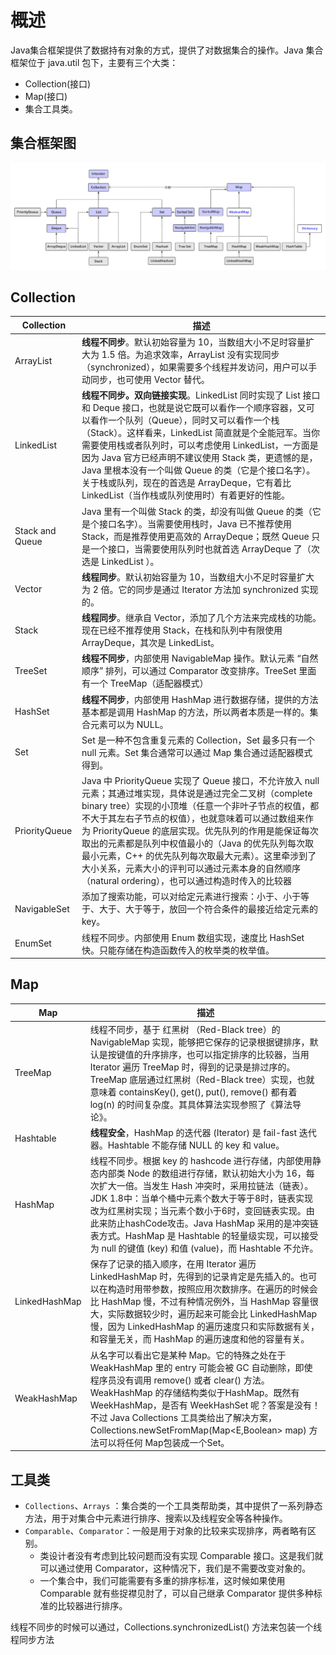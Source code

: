 # 概述

Java集合框架提供了数据持有对象的方式，提供了对数据集合的操作。Java 集合框架位于 java.util 包下，主要有三个大类：
- Collection(接口)
- Map(接口)
- 集合工具类。

## 集合框架图

![集合框架图](./images/Java集合框架/java集合框架.png)

## Collection

|Collection|描述|
|-|-|
|ArrayList|**线程不同步**。默认初始容量为 10，当数组大小不足时容量扩大为 1.5 倍。为追求效率，ArrayList 没有实现同步（synchronized），如果需要多个线程并发访问，用户可以手动同步，也可使用 Vector 替代。|
|LinkedList|**线程不同步。双向链接实现**。LinkedList 同时实现了 List 接口和 Deque 接口，也就是说它既可以看作一个顺序容器，又可以看作一个队列（Queue），同时又可以看作一个栈（Stack）。这样看来，LinkedList 简直就是个全能冠军。当你需要使用栈或者队列时，可以考虑使用 LinkedList，一方面是因为 Java 官方已经声明不建议使用 Stack 类，更遗憾的是，Java 里根本没有一个叫做 Queue 的类（它是个接口名字）。关于栈或队列，现在的首选是 ArrayDeque，它有着比 LinkedList（当作栈或队列使用时）有着更好的性能。|
|Stack and Queue|Java 里有一个叫做 Stack 的类，却没有叫做 Queue 的类（它是个接口名字）。当需要使用栈时，Java 已不推荐使用 Stack，而是推荐使用更高效的 ArrayDeque；既然 Queue 只是一个接口，当需要使用队列时也就首选 ArrayDeque 了（次选是 LinkedList ）。|
|Vector|**线程同步**。默认初始容量为 10，当数组大小不足时容量扩大为 2 倍。它的同步是通过 Iterator 方法加 synchronized 实现的。|
|Stack|**线程同步**。继承自 Vector，添加了几个方法来完成栈的功能。现在已经不推荐使用 Stack，在栈和队列中有限使用 ArrayDeque，其次是 LinkedList。|
|TreeSet|**线程不同步**，内部使用 NavigableMap 操作。默认元素 “自然顺序” 排列，可以通过 Comparator 改变排序。TreeSet 里面有一个 TreeMap（适配器模式）|
|HashSet|**线程不同步**，内部使用 HashMap 进行数据存储，提供的方法基本都是调用 HashMap 的方法，所以两者本质是一样的。集合元素可以为 NULL。|
|Set|Set 是一种不包含重复元素的 Collection，Set 最多只有一个 null 元素。Set 集合通常可以通过 Map 集合通过适配器模式得到。|
|PriorityQueue|Java 中 PriorityQueue 实现了 Queue 接口，不允许放入 null 元素；其通过堆实现，具体说是通过完全二叉树（complete binary tree）实现的小顶堆（任意一个非叶子节点的权值，都不大于其左右子节点的权值），也就意味着可以通过数组来作为 PriorityQueue 的底层实现。优先队列的作用是能保证每次取出的元素都是队列中权值最小的（Java 的优先队列每次取最小元素，C++ 的优先队列每次取最大元素）。这里牵涉到了大小关系，元素大小的评判可以通过元素本身的自然顺序（natural ordering），也可以通过构造时传入的比较器|
|NavigableSet|添加了搜索功能，可以对给定元素进行搜索：小于、小于等于、大于、大于等于，放回一个符合条件的最接近给定元素的 key。|
|EnumSet|线程不同步。内部使用 Enum 数组实现，速度比 HashSet 快。只能存储在构造函数传入的枚举类的枚举值。|

## Map

|Map|描述|
|-|-|
|TreeMap|线程不同步，基于 红黑树 （Red-Black tree）的 NavigableMap 实现，能够把它保存的记录根据键排序，默认是按键值的升序排序，也可以指定排序的比较器，当用 Iterator 遍历 TreeMap 时，得到的记录是排过序的。TreeMap 底层通过红黑树（Red-Black tree）实现，也就意味着 containsKey(), get(), put(), remove() 都有着 log(n) 的时间复杂度。其具体算法实现参照了《算法导论》。|
|Hashtable|**线程安全**，HashMap 的迭代器 (Iterator) 是 fail-fast 迭代器。Hashtable 不能存储 NULL 的 key 和 value。|
|HashMap|线程不同步。根据 key 的 hashcode 进行存储，内部使用静态内部类 Node 的数组进行存储，默认初始大小为 16，每次扩大一倍。当发生 Hash 冲突时，采用拉链法（链表）。JDK 1.8中：当单个桶中元素个数大于等于8时，链表实现改为红黑树实现；当元素个数小于6时，变回链表实现。由此来防止hashCode攻击。Java HashMap 采用的是冲突链表方式。HashMap 是 Hashtable 的轻量级实现，可以接受为 null 的键值 (key) 和值 (value)，而 Hashtable 不允许。|
|LinkedHashMap|保存了记录的插入顺序，在用 Iterator 遍历 LinkedHashMap 时，先得到的记录肯定是先插入的。也可以在构造时用带参数，按照应用次数排序。在遍历的时候会比 HashMap 慢，不过有种情况例外，当 HashMap 容量很大，实际数据较少时，遍历起来可能会比 LinkedHashMap 慢，因为 LinkedHashMap 的遍历速度只和实际数据有关，和容量无关，而 HashMap 的遍历速度和他的容量有关。|
|WeakHashMap|从名字可以看出它是某种 Map。它的特殊之处在于 WeakHashMap 里的 entry 可能会被 GC 自动删除，即使程序员没有调用 remove() 或者 clear() 方法。 WeakHashMap 的存储结构类似于HashMap。既然有 WeekHashMap，是否有 WeekHashSet 呢？答案是没有！不过 Java Collections 工具类给出了解决方案，Collections.newSetFromMap(Map<E,Boolean> map) 方法可以将任何 Map包装成一个Set。|

## 工具类

- ```Collections```、```Arrays``` ：集合类的一个工具类帮助类，其中提供了一系列静态方法，用于对集合中元素进行排序、搜索以及线程安全等各种操作。
- ```Comparable```、```Comparator```：一般是用于对象的比较来实现排序，两者略有区别。
  - 类设计者没有考虑到比较问题而没有实现 Comparable 接口。这是我们就可以通过使用 Comparator，这种情况下，我们是不需要改变对象的。
  - 一个集合中，我们可能需要有多重的排序标准，这时候如果使用 Comparable 就有些捉襟见肘了，可以自己继承 Comparator 提供多种标准的比较器进行排序。
  
线程不同步的时候可以通过，Collections.synchronizedList() 方法来包装一个线程同步方法